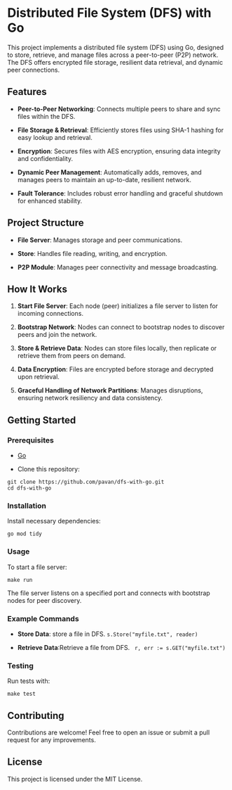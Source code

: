 Distributed File System (DFS) with Go
=====================================

This project implements a distributed file system (DFS) using Go, designed to store, retrieve, and manage files across a peer-to-peer (P2P) network. The DFS offers encrypted file storage, resilient data retrieval, and dynamic peer connections.

Features
--------

*   **Peer-to-Peer Networking**: Connects multiple peers to share and sync files within the DFS.
    
*   **File Storage & Retrieval**: Efficiently stores files using SHA-1 hashing for easy lookup and retrieval.
    
*   **Encryption**: Secures files with AES encryption, ensuring data integrity and confidentiality.
    
*   **Dynamic Peer Management**: Automatically adds, removes, and manages peers to maintain an up-to-date, resilient network.
    
*   **Fault Tolerance**: Includes robust error handling and graceful shutdown for enhanced stability.
    

Project Structure
-----------------

*   **File Server**: Manages storage and peer communications.
    
*   **Store**: Handles file reading, writing, and encryption.
    
*   **P2P Module**: Manages peer connectivity and message broadcasting.
    

How It Works
------------

1.  **Start File Server**: Each node (peer) initializes a file server to listen for incoming connections.
    
2.  **Bootstrap Network**: Nodes can connect to bootstrap nodes to discover peers and join the network.
    
3.  **Store & Retrieve Data**: Nodes can store files locally, then replicate or retrieve them from peers on demand.
    
4.  **Data Encryption**: Files are encrypted before storage and decrypted upon retrieval.
    
5.  **Graceful Handling of Network Partitions**: Manages disruptions, ensuring network resiliency and data consistency.
    

Getting Started
---------------

### Prerequisites

*   [Go](https://golang.org/doc/install)
    
*   Clone this repository:
  ```
git clone https://github.com/pavan/dfs-with-go.git
cd dfs-with-go

```
    

### Installation

Install necessary dependencies:

```
go mod tidy
```

### Usage

To start a file server:
```
make run
```

The file server listens on a specified port and connects with bootstrap nodes for peer discovery.

### Example Commands

* **Store Data**: store a file in DFS.
  ``` s.Store("myfile.txt", reader) ```
    
* **Retrieve Data**:Retrieve a file from DFS.
  ``` r, err := s.GET("myfile.txt")```
    

### Testing

Run tests with:
```
make test 
```

Contributing
------------

Contributions are welcome! Feel free to open an issue or submit a pull request for any improvements.

License
-------

This project is licensed under the MIT License.
